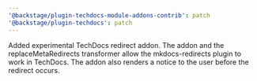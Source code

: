 ```yaml
---
'@backstage/plugin-techdocs-module-addons-contrib': patch
'@backstage/plugin-techdocs': patch
---
```


Added experimental TechDocs redirect addon. The addon and the replaceMetaRedirects transformer allow the mkdocs-redirects plugin to work in TechDocs. The addon also renders a notice to the user before the redirect occurs.
